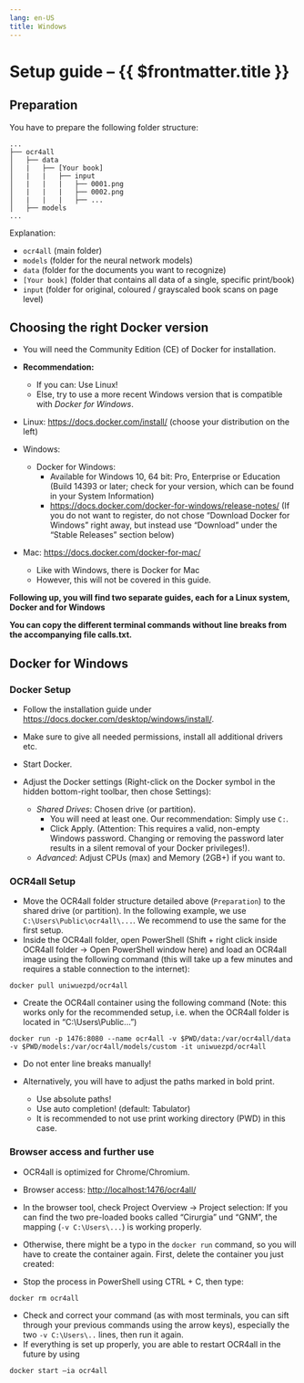 ```yaml
---
lang: en-US
title: Windows
---
```

# Setup guide – {{ $frontmatter.title }}

## Preparation
You have to prepare the following folder structure:

```
...
├── ocr4all
│   ├── data
│   |   ├── [Your book]
│   |   |   ├── input
│   |   |   |   ├── 0001.png
│   |   |   |   ├── 0002.png
│   |   |   |   ├── ...
│   ├── models
...
```

Explanation:
- `ocr4all` (main folder)
- `models` (folder for the neural network models)
- `data` (folder for the documents you want to recognize)
- `[Your book]` (folder that contains all data of a single, specific print/book)
- `input` (folder for original, coloured / grayscaled book scans on page level)

## Choosing the right Docker version
- You will need the Community Edition (CE) of Docker for installation.
- **Recommendation:**
    - If you can: Use Linux!
    - Else, try to use a more recent Windows version that is compatible with *Docker for Windows*.

- Linux: https://docs.docker.com/install/ (choose your distribution on the left)

- Windows:

    - Docker for Windows:
        - Available for Windows 10, 64 bit: Pro, Enterprise or Education (Build 14393 or later; check for your version, which can be found in your System Information)
        - https://docs.docker.com/docker-for-windows/release-notes/ (If you do not want to register, do not chose “Download Docker for Windows” right away, but instead use “Download” under the “Stable Releases” section below)

- Mac: https://docs.docker.com/docker-for-mac/
    - Like with Windows, there is Docker for Mac
    - However, this will not be covered in this guide.


**Following up, you will find two separate guides, each for a Linux system, Docker and for Windows**

**You can copy the different terminal commands without line breaks from the accompanying file calls.txt.**

## Docker for Windows
### Docker Setup

- Follow the installation guide under https://docs.docker.com/desktop/windows/install/.

- Make sure to give all needed permissions, install all additional drivers etc.

- Start Docker.
- Adjust the Docker settings (Right-click on the Docker symbol in the hidden bottom-right toolbar, then chose Settings):
    - *Shared Drives*: Chosen drive (or partition).
        - You will need at least one. Our recommendation: Simply use `C:`.
        - Click Apply. (Attention: This requires a valid, non-empty Windows password. Changing or removing the password later results in a silent removal of your Docker privileges!).
    - *Advanced*: Adjust CPUs (max) and Memory (2GB+) if you want to.


### OCR4all Setup

- Move the OCR4all folder structure detailed above (`Preparation`) to the shared drive (or partition). In the following example, we use `C:\Users\Public\ocr4all\...`. We recommend to use the same for the first setup.
- Inside the OCR4all folder, open PowerShell (Shift + right click inside OCR4all folder -> Open PowerShell window here) and load an OCR4all image using the following command (this will take up a few minutes and requires a stable connection to the internet):

```
docker pull uniwuezpd/ocr4all
```

- Create the OCR4all container using the following command (Note: this works only for the recommended setup, i.e. when the OCR4all folder is located in “C:\Users\Public\...”)

```
docker run -p 1476:8080 --name ocr4all -v $PWD/data:/var/ocr4all/data -v $PWD/models:/var/ocr4all/models/custom -it uniwuezpd/ocr4all
```
- Do not enter line breaks manually!

- Alternatively, you will have to adjust the paths marked in bold print.
    - Use absolute paths!
    - Use auto completion! (default: Tabulator)
    - It is recommended to not use print working directory (PWD) in this case.

### Browser access and further use

- OCR4all is optimized for Chrome/Chromium.
- Browser access: <a href="http://localhost:1476/ocr4all/" target="_blank" rel="noreferrer">http://localhost:1476/ocr4all/</a>
- In the browser tool, check Project Overview -> Project selection: If you can find the two pre-loaded books called “Cirurgia” und “GNM”, the mapping (`-v C:\Users\...`) is working properly.

- Otherwise, there might be a typo in the `docker run` command, so you will have to create the container again. First, delete the container you just created:
- Stop the process in PowerShell using CTRL + C, then type:

```
docker rm ocr4all
```

- Check and correct your command (as with most terminals, you can sift through your previous commands using the arrow keys), especially the two `-v C:\Users\..` lines, then run it again.
- If everything is set up properly, you are able to restart OCR4all in the future by using

``` 
docker start –ia ocr4all
```
